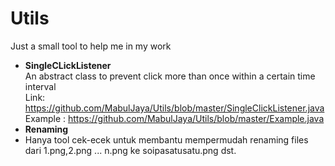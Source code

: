 # Utils
Just a small tool to help me in my work  
* __SingleCLickListener__<br/>
  An abstract class to prevent click more than once within a certain time interval<br/>
  Link: https://github.com/MabulJaya/Utils/blob/master/SingleClickListener.java  
  Example : https://github.com/MabulJaya/Utils/blob/master/Example.java
* __Renaming__<br/>
* Hanya tool cek-ecek untuk membantu mempermudah renaming files dari 1.png,2.png ... n.png ke soipasatusatu.png dst. 
